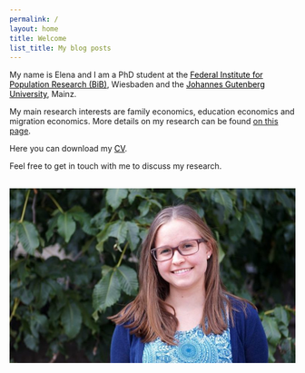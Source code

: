 ```yaml
---
permalink: /
layout: home
title: Welcome
list_title: My blog posts
---
```





My name is Elena and I am a PhD student at the <a href="https://www.bib.bund.de/DE/Institut/Mitarbeiter/Ziege/Ziege.html" style="color:black; text-decoration: underline;">Federal Institute for Population Research (BiB)</a>, Wiesbaden and the <a href="https://startseite.uni-mainz.de" style="color:black; text-decoration: underline;">Johannes Gutenberg University</a>, Mainz.

My main research interests are family economics, education economics and migration economics. More details on my research can be found [on this page](/research.html).

Here you can download my <a href="https://drive.google.com/file/d/1J5j2-OxePIo3GvP4S-bk9R1cEQLKdSjV/view?usp=sharing" style="color:black; text-decoration: underline;">CV</a>.

Feel free to get in touch with me to discuss my research.



<br/>

<img src="/assets/imgs/bild_horiziontal.jpg" width="600px">



